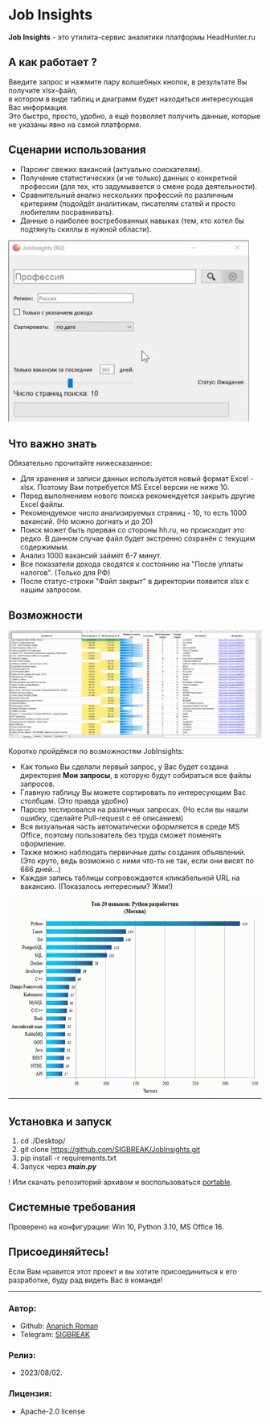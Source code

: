 # Job Insights
**Job Insights** - это утилита-сервис аналитики платформы HeadHunter.ru

## А как работает ?
Введите запрос и нажмите пару волшебных кнопок, в результате Вы получите xlsx-файл, <br>
в котором в виде таблиц и диаграмм будет находиться интересующая Вас информация. <br>
Это быстро, просто, удобно, а ещё позволяет получить данные, которые не указаны явно на самой платформе.

## Сценарии использования
* Парсинг свежих вакансий (актуально соискателям).
* Получение статистических (и не только) данных о конкретной профессии (для тех, кто задумывается о смене рода деятельности).
* Сравнительный анализ нескольких профессий по различным критериям (подойдёт аналитикам, писателям статей и просто любителям посравнивать).
* Данные о наиболее востребованных навыках (тем, кто хотел бы подтянуть скиллы в нужной области).

<img height="360" src="images/main_window.gif"/>

## Что важно знать
Обязательно прочитайте нижесказанное:
* Для хранения и записи данных используется новый формат Excel - xlsx. Поэтому Вам потребуется MS Excel версии не ниже 10.
* Перед выполнением нового поиска рекомендуется закрыть другие Excel файлы.
* Рекомендуемое число анализируемых страниц - 10, то есть 1000 вакансий. (Но можно догнать и до 20)
* Поиск может быть прерван со стороны hh.ru, но происходит это редко. В данном случае файл будет экстренно сохранён с текущим содержимым.
* Анализ 1000 вакансий займёт 6-7 минут.
* Все показатели дохода сводятся к состоянию на "После уплаты налогов". (Только для РФ)
* После статус-строки "Файл закрыт" в директории появится xlsx с нашим запросом.

## Возможности
<img width="900" src="images/table.png"/>

Коротко пройдёмся по возможностям JobInsights:
* Как только Вы сделали первый запрос, у Вас будет создана директория **Мои запросы**, в которую будут собираться все файлы запросов.
* Главную таблицу Вы можете сортировать по интересующим Вас столбцам. (Это правда удобно)
* Парсер тестировался на различных запросах. (Но если вы нашли ошибку, сделайте Pull-request с её описанием)
* Вся визуальная часть автоматически оформляется в среде MS Office, поэтому пользователь без труда сможет поменять оформление.
* Также можно наблюдать первичные даты создания объявлений. (Это круто, ведь возможно с ними что-то не так, если они висят по 666 дней...)
* Каждая запись таблицы сопровождается кликабельной URL на вакансию. (Показалось интересным? Жми!)

<img height="400" src="images/charts.gif"/>

## Установка и запуск
1. cd ./Desktop/
2. git clone https://github.com/SIGBREAK/JobInsights.git
3. pip install -r requirements.txt
4. Запуск через ***main.py***

! Или скачать репозиторий архивом и воспользоваться <a href="https://www.dropbox.com/scl/fo/hvcmv3b0bpvjpigf0cabo/h?rlkey=m92yls8ab7wjh5jyp2kbfkos2&dl=0">portable</a>.

## Системные требования
Проверено на конфигурации: Win 10, Python 3.10, MS Office 16.

## Присоединяйтесь!
Если Вам нравится этот проект и вы хотите присоединиться к его разработке, буду рад видеть Вас в команде!

____

### Автор:
  * Github: [Ananich Roman](https://github.com/SIGBREAK)
  * Telegram: [SIGBREAK](https://t.me/SIGBREAK)

### Релиз:
  * 2023/08/02.

### Лицензия:
  * Apache-2.0 license
